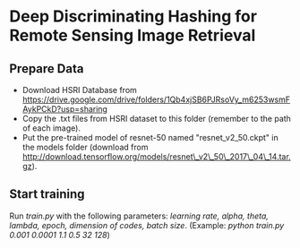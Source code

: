 # Deep Discriminating Hashing for Remote Sensing Image Retrieval

## Prepare Data
- Download HSRI Database from https://drive.google.com/drive/folders/1Qb4xjSB6PJRsoVy_m6253wsmFAykPCkD?usp=sharing
- Copy the .txt files from HSRI dataset to this folder (remember to the path of each image).
- Put the pre-trained model of resnet-50 named "resnet_v2_50.ckpt" in the models folder (download from http://download.tensorflow.org/models/resnet\_v2\_50\_2017\_04\_14.tar.gz).

## Start training
Run *train.py* with the following parameters: *learning rate, alpha, theta, lambda, epoch, dimension of codes, batch size*.
(Example: *python train.py 0.001 0.0001 1.1 0.5 32 128*)
